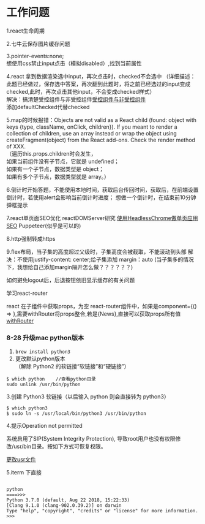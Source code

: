 # 工作问题

1.react生命周期

2.七牛云保存图片缓存问题

3.pointer-events:none;   
    想使用css禁止input点击（模拟disabled）,找到当前属性

4.react 拿到数据渲染选中input，再次点击时，checked不会选中
（详细描述：此题已经做过，保存选中答案，再次翻到此题时，将之前已经选过的input变成checked,此时，再次点击其他input，不会变成checked样式）     
    解决：搞清楚受控组件与非受控组件[受控组件与非受控组件](https://itbilu.com/javascript/react/4ki9qFFqg.html)    
    添加defaultChecked代替checked

5.map的时候报错：Objects are not valid as a React child (found: object with keys {type, className, onClick, children}). If you meant to render a collection of children, use an array instead or wrap the object using createFragment(object) from the React add-ons. Check the render method of XXX.        
    （遍历this.props.children时会发生，     
    如果当前组件没有子节点，它就是 undefined；      
    如果有一个子节点，数据类型是 object；     
    如果有多个子节点，数据类型就是 array。）       

6.倒计时开始答题，不能使用本地时间，获取后台传回时间，获取后，在前端设置倒计时，若使用alert会影响当前倒计时进度；
    想做一个倒计时，在结束前10分钟弹框提示


7.react单页面SEO优化
    reactDOMServer研究
    [使用HeadlessChrome做单页应用SEO](https://github.com/gwuhaolin/blog/issues/8)
    Puppeteer(似乎是可以的)


8.http强制转成https
    <meta http-equiv="refresh">


9.flex布局，当子集的高度超过父级时，子集高度会被截取，不能滚动到头部
    解决：不使用justify-content: center;给子集添加   margin：auto
        (当子集多的情况下，我想给自己添加margin隔开怎么做？？？？？？)







如何避免logout后，后退按钮依旧显示缓存的有关问题






学习react-router



react 在子组件中获取props，为空
    react-router组件中，如果是component={() => <News openAuth={this.openModal} /> },需要withRouter将props整合,若是{News},直接可以获取props所有值[withRouter](https://blog.csdn.net/ISaiSai/article/details/78094556)


### 8-28 升级mac python版本





1.   ``` brew install python3 ```
2.  更改默认python版本   
（解除 Python2 的软链接“软链接”和“硬链接”）

``` 
$ which python    //查看python目录    
sudo unlink /usr/bin/python 
```

3.创建 Python3 软链接（以后输入 python 则会直接转为 python3）
```
$ which python3
$ sudo ln -s /usr/local/bin/python3 /usr/bin/python
```
4.提示Operation not permitted

系统启用了SIP(System Integrity Protection), 导致root用户也没有权限修改/usr/bin目录。按如下方式可恢复权限。

[更改usr文件](https://segmentfault.com/q/1010000003095378/a-1020000003927277)

5.iterm 下直接
```

python 
====>>>
Python 3.7.0 (default, Aug 22 2018, 15:22:33)
[Clang 9.1.0 (clang-902.0.39.2)] on darwin
Type "help", "copyright", "credits" or "license" for more information.
>>>

```




 



